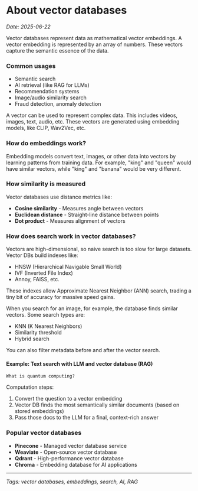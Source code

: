 # About vector databases

*Date: 2025-06-22*

Vector databases represent data as mathematical vector embeddings. A vector embedding is represented by an array of numbers. These vectors capture the semantic essence of the data.

### Common usages
- Semantic search
- AI retrieval (like RAG for LLMs)
- Recommendation systems
- Image/audio similarity search
- Fraud detection, anomaly detection

A vector can be used to represent complex data. This includes videos, images, text, audio, etc. These vectors are generated using embedding models, like CLIP, Wav2Vec, etc.

### How do embeddings work?
Embedding models convert text, images, or other data into vectors by learning patterns from training data. For example, "king" and "queen" would have similar vectors, while "king" and "banana" would be very different.

### How similarity is measured
Vector databases use distance metrics like:
- **Cosine similarity** - Measures angle between vectors
- **Euclidean distance** - Straight-line distance between points
- **Dot product** - Measures alignment of vectors

### How does search work in vector databases?

Vectors are high-dimensional, so naive search is too slow for large datasets. Vector DBs build indexes like:
- HNSW (Hierarchical Navigable Small World)
- IVF (Inverted File Index)
- Annoy, FAISS, etc.

These indexes allow Approximate Nearest Neighbor (ANN) search, trading a tiny bit of accuracy for massive speed gains.

When you search for an image, for example, the database finds similar vectors. Some search types are:
- KNN (K Nearest Neighbors)
- Similarity threshold
- Hybrid search

You can also filter metadata before and after the vector search.

#### Example: Text search with LLM and vector database (RAG)

`What is quantum computing?`

Computation steps:
1. Convert the question to a vector embedding
2. Vector DB finds the most semantically similar documents (based on stored embeddings)
3. Pass those docs to the LLM for a final, context-rich answer

### Popular vector databases
- **Pinecone** - Managed vector database service
- **Weaviate** - Open-source vector database
- **Qdrant** - High-performance vector database
- **Chroma** - Embedding database for AI applications

---

*Tags: vector databases, embeddings, search, AI, RAG*
